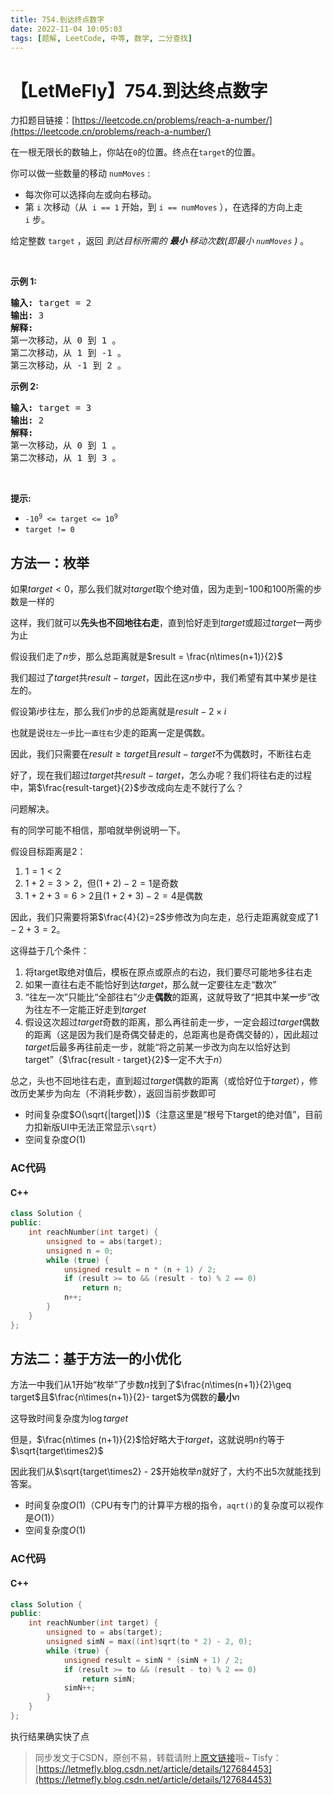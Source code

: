```yaml
---
title: 754.到达终点数字
date: 2022-11-04 10:05:03
tags: [题解, LeetCode, 中等, 数学, 二分查找]
---
```


# 【LetMeFly】754.到达终点数字

力扣题目链接：[https://leetcode.cn/problems/reach-a-number/](https://leetcode.cn/problems/reach-a-number/)

<p>在一根无限长的数轴上，你站在<code>0</code>的位置。终点在<code>target</code>的位置。</p>

<p>你可以做一些数量的移动 <code>numMoves</code> :</p>

<ul>
	<li>每次你可以选择向左或向右移动。</li>
	<li>第 <code>i</code>&nbsp;次移动（从 &nbsp;<code>i == 1</code>&nbsp;开始，到&nbsp;<code>i == numMoves</code> ），在选择的方向上走 <code>i</code>&nbsp;步。</li>
</ul>

<p>给定整数&nbsp;<code>target</code> ，返回 <em>到达目标所需的 <strong>最小&nbsp;</strong>移动次数(即最小 <code>numMoves</code> )&nbsp;</em>。</p>

<p>&nbsp;</p>

<p><strong>示例 1:</strong></p>

<pre>
<strong>输入:</strong> target = 2
<strong>输出:</strong> 3
<strong>解释:</strong>
第一次移动，从 0 到 1 。
第二次移动，从 1 到 -1 。
第三次移动，从 -1 到 2 。
</pre>

<p><strong>示例 2:</strong></p>

<pre>
<strong>输入:</strong> target = 3
<strong>输出:</strong> 2
<strong>解释:</strong>
第一次移动，从 0 到 1 。
第二次移动，从 1 到 3 。
</pre>

<p>&nbsp;</p>

<p><strong>提示:</strong></p>

<ul>
	<li><code>-10<sup>9</sup>&nbsp;&lt;= target &lt;= 10<sup>9</sup></code></li>
	<li><code>target != 0</code></li>
</ul>


    
## 方法一：枚举

如果$target<0$，那么我们就对$target$取个绝对值，因为走到$-100$和$100$所需的步数是一样的

这样，我们就可以**先头也不回地往右走**，直到恰好走到$target$或超过$target$一两步为止

假设我们走了$n$步，那么总距离就是$result = \frac{n\times(n+1)}{2}$

我们超过了$target$共$result-target$，因此在这$n$步中，我们希望有其中某步是往左的。

假设第$i$步往左，那么我们$n$步的总距离就是$result-2\times i$

也就是说```往左一步```比```一直往右```少走的距离一定是偶数。

因此，我们只需要在$result\geq target$且$result - target$不为偶数时，不断往右走

好了，现在我们超过$target$共$result-target$，怎么办呢？我们将往右走的过程中，第$\frac{result-target}{2}$步改成向左走不就行了么？

问题解决。

有的同学可能不相信，那咱就举例说明一下。

假设目标距离是$2$：

1. $1 = 1 < 2$
2. $1 + 2 = 3 > 2$，但$(1+2)-2=1$是奇数
3. $1+2+3=6>2$且$(1+2+3)-2=4$是偶数

因此，我们只需要将第$\frac{4}{2}=2$步修改为向左走，总行走距离就变成了$1-2+3=2$。

这得益于几个条件：

1. 将target取绝对值后，模板在原点或原点的右边，我们要尽可能地多往右走
2. 如果一直往右走不能恰好到达$target$，那么就一定要往左走“数次”
3. “往左一次”只能比“全部往右”少走**偶数**的距离，这就导致了“把其中某**一**步”改为往左不一定能正好走到$target$
4. 假设这次超过$target$奇数的距离，那么再往前走一步，一定会超过$target$偶数的距离（这是因为我们是奇偶交替走的，总距离也是奇偶交替的），因此超过$target$后最多再往前走一步，就能“将之前某一步改为向左以恰好达到target”（$\frac{result - target}{2}$一定不大于$n$）

总之，头也不回地往右走，直到超过$target$偶数的距离（或恰好位于$target$），修改历史某步为向左（不消耗步数），返回当前步数即可

+ 时间复杂度$O(\sqrt{|target|})$（注意这里是“根号下target的绝对值”，目前力扣新版UI中无法正常显示```\sqrt```）
+ 空间复杂度$O(1)$

### AC代码

#### C++

```cpp
class Solution {
public:
    int reachNumber(int target) {
        unsigned to = abs(target);
        unsigned n = 0;
        while (true) {
            unsigned result = n * (n + 1) / 2;
            if (result >= to && (result - to) % 2 == 0)
                return n;
            n++;
        }
    }
};
```

## 方法二：基于方法一的小优化

方法一中我们从$1$开始“枚举”了步数$n$找到了$\frac{n\times(n+1)}{2}\geq target$且$\frac{n\times(n+1)}{2}- target$为偶数的**最小**$n$

这导致时间复杂度为$\log target$

但是，$\frac{n\times (n+1)}{2}$恰好略大于$target$，这就说明$n$约等于$\sqrt{target\times2}$

因此我们从$\sqrt{target\times2} - 2$开始枚举$n$就好了，大约不出$5$次就能找到答案。

+ 时间复杂度$O(1)$（CPU有专门的计算平方根的指令，```aqrt()```的复杂度可以视作是$O(1)$）
+ 空间复杂度$O(1)$

### AC代码

#### C++

```cpp
class Solution {
public:
    int reachNumber(int target) {
        unsigned to = abs(target);
        unsigned simN = max((int)sqrt(to * 2) - 2, 0);
        while (true) {
            unsigned result = simN * (simN + 1) / 2;
            if (result >= to && (result - to) % 2 == 0)
                return simN;
            simN++;
        }
    }
};
```

执行结果确实快了点

> 同步发文于CSDN，原创不易，转载请附上[原文链接](https://blog.tisfy.eu.org/2022/11/04/LeetCode%200754.%E5%88%B0%E8%BE%BE%E7%BB%88%E7%82%B9%E6%95%B0%E5%AD%97/)哦~
> Tisfy：[https://letmefly.blog.csdn.net/article/details/127684453](https://letmefly.blog.csdn.net/article/details/127684453)
